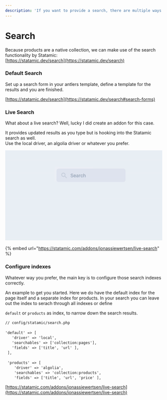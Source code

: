 ```yaml
---
description: 'If you want to provide a search, there are multiple ways'
---
```


# Search

 Because products are a native collection, we can make use of the search functionality by Statamic:  
[https://statamic.dev/search](https://statamic.dev/search)

### Default Search

Set up a search form in your antlers template, define a template for the results and you are finished. 

[https://statamic.dev/search](https://statamic.dev/search#search-forms)

### Live Search

What about a live search? Well, lucky I did create an addon for this case. 

It provides updated results as you type but is hooking into the Statamic search as well.  
Use the local driver, an algolia driver or whatever you prefer. 

![Live Search - A Statamic addon](../.gitbook/assets/statamic-live-serach.gif)

{% embed url="https://statamic.com/addons/jonassiewertsen/live-search" %}

### Configure indexes

Whatever way you prefer, the main key is to configure those search indexes correctly.   
  
An example to get you started. Here we do have the default index for the page itself and a separate index for products. In your search you can leave out the index to serach through all indexes or define 

`default` or `products` as index, to narrow down the search results.

```text
// config/statamic/search.php

'default' => [
   'driver' => 'local',
   'searchables' => ['collection:pages'],
   'fields' => ['title', 'url' ],
 ],

 'products' => [
    'driver' => 'algolia',
    'searchables' => 'collection:products',
    'fields' => ['title', 'url', 'price' ],
```

[https://statamic.com/addons/jonassiewertsen/live-search](https://statamic.com/addons/jonassiewertsen/live-search)

